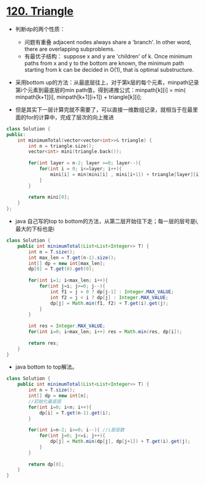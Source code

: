 # [120. Triangle](https://leetcode.com/problems/triangle/#/solutions)
* 判断dp的两个性质：
   * 问题有重叠 adjacent nodes always share a 'branch'. In other word, there are overlapping subproblems.
   * 有最优子结构： suppose x and y are 'children' of k. Once minimum paths from x and y to the bottom are known, the minimum path starting from k can be decided in O(1), that is optimal substructure. 
 
*  采用bottom up的方法：从最底层往上，对于第k层的每个元素，minpath记录第i个元素到最底层的min path值，得到递推公式：minpath[k][i] = min( minpath[k+1][i], minpath[k+1][i+1]) + triangle[k][i];
*  但是其实下一层计算完就不需要了，可以直接一维数组记录，就相当于在最里面的for的计算中，完成了层次的向上推进

```C++
class Solution {
public:
    int minimumTotal(vector<vector<int>>& triangle) {
        int n = triangle.size();
        vector<int> mini(triangle.back());
        
        for(int layer = n-2; layer >=0; layer--){
            for(int i = 0; i<=layer; i++){
                mini[i] = min(mini[i] , mini[i+1]) + triangle[layer][i];
            }
        }
        
        return mini[0];
    }
};
```

* java 自己写的top  to bottom的方法，从第二层开始往下走；每一层的层号是i,最大的下标也是i

```java
class Solution {
    public int minimumTotal(List<List<Integer>> T) {
        int n = T.size();
        int max_len = T.get(n-1).size();
        int[] dp = new int[max_len];
        dp[0] = T.get(0).get(0);
        
        for(int i=1; i<max_len; i++){
            for(int j=i; j>=0; j--){
                int f1 = j > 0 ? dp[j-1] : Integer.MAX_VALUE;
                int f2 = j < i ? dp[j] : Integer.MAX_VALUE;
                dp[j] = Math.min(f1, f2) + T.get(i).get(j);
            }
        }
        
        int res = Integer.MAX_VALUE;
        for(int i=0; i<max_len; i++) res = Math.min(res, dp[i]);
        
        return res;
    }
}

```

* java  bottom to top解法。

```java
class Solution {
    public int minimumTotal(List<List<Integer>> T) {
        int n = T.size();
        int[] dp = new int[n];
        //初始化最底层
        for(int i=0; i<n; i++){
            dp[i] = T.get(n-1).get(i);
        }
        
        for(int i=n-2; i>=0; i--){ //i是层数
            for(int j=0; j<=i; j++){
                dp[j] = Math.min(dp[j], dp[j+1]) + T.get(i).get(j);
            }
        }
        
        return dp[0];
    }
}

```
